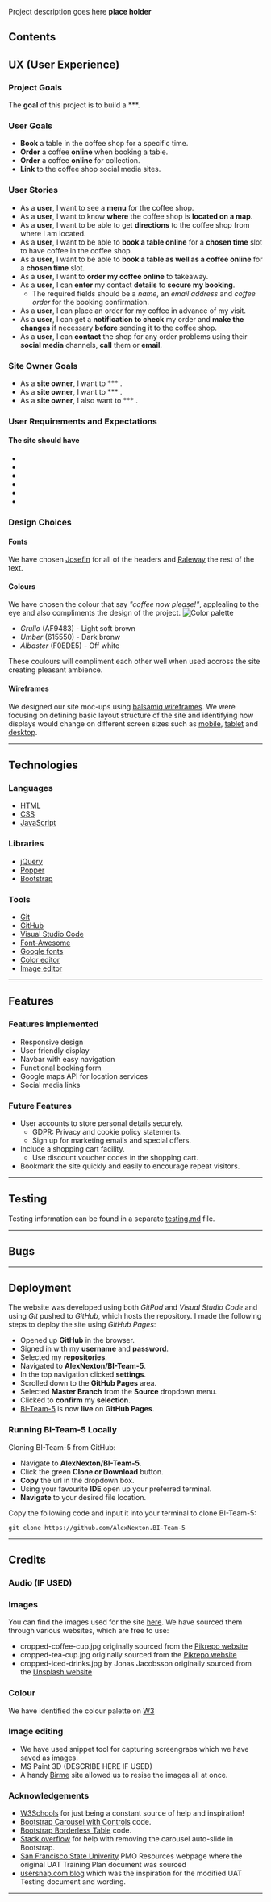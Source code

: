 Project description goes here **place holder**

## Contents ##

## UX (User Experience) ##

### Project Goals ###

The **goal** of this project is to build a ***.

### User Goals ###

- **Book** a table in the coffee shop for a specific time.
- **Order** a coffee **online** when booking a table.
- **Order** a coffee **online** for collection.
- **Link** to the coffee shop social media sites.

### User Stories ###

- As a **user**, I want to see a **menu** for the coffee shop.
- As a **user**, I want to know **where** the coffee shop is **located on a map**.
- As a **user**, I want to be able to get **directions** to the coffee shop from where I am located.
- As a **user**, I want to be able to **book a table online** for a **chosen time** slot to have coffee in the coffee shop.
- As a **user**, I want to be able to **book a table as well as a coffee online** for a **chosen time** slot.
- As a **user**, I want to **order my coffee online** to takeaway.
- As a **user**, I can **enter** my contact **details** to **secure my booking**.
  - The required fields should be a *name*, an *email address* and *coffee order* for the booking confirmation.
- As a **user**, I can place an order for my coffee in advance of my visit.
- As a **user**, I can get a **notification to check** my order and **make the changes** if necessary **before** sending it to the coffee shop.
- As a **user**, I can **contact** the shop for any order problems using their **social media** channels, **call** them or **email**.

### Site Owner Goals ###

- As a **site owner**, I want to *** .
- As a **site owner**, I want to *** .
- As a **site owner**, I also want to *** .

### User Requirements and Expectations ###

#### The site should have ###

- 
- 
- 
- 
- 
- 
  
### Design Choices ###

#### Fonts ####

We have chosen [Josefin](https://fonts.google.com/specimen/Josefin+Sans?query=jose#standard-styles) for all of the headers and [Raleway](https://fonts.google.com/specimen/Raleway?query=ralew#standard-styles) the rest of the text.

#### Colours ####

We have chosen the colour that say *"coffee now please!"*, applealing to the eye and also compliments the design of the project.
![Color palette](wireframes/Palette-6.png)

- *Grullo* (AF9483) - Light soft brown
- *Umber* (615550) - Dark bronw
- *Albaster* (F0EDE5) - Off white

These coulours will compliment each other well when used accross the site creating pleasant ambience.

#### Wireframes ####

We designed our site moc-ups using [balsamiq wireframes](https://balsamiq.com/). We were focusing on defining basic layout structure of the site and identifying how displays would change on different screen sizes such as [mobile](/wireframes/mobile.jpg), [tablet](/wireframes/tablet.jpg) and [desktop](/wireframes/desktop.jpg).

---  

## Technologies ##

### Languages ###

- [HTML](https://developer.mozilla.org/en-US/docs/Web/HTML)
- [CSS](https://developer.mozilla.org/en-US/docs/Web/CSS)
- [JavaScript](https://developer.mozilla.org/en-US/docs/Web/JavaScript)

### Libraries ###

- [jQuery](https://jquery.com/)
- [Popper](https://popper.js.org/)
- [Bootstrap](https://getbootstrap.com/)
  
### Tools ###

- [Git](https://git-scm.com/)
- [GitHub](https://github.com/)
- [Visual Studio Code](https://code.visualstudio.com/)
- [Font-Awesome](https://fontawesome.com/icons?d=gallery)
- [Google fonts](https://fonts.google.com/)
- [Color editor](https://coolors.co/)
- [Image editor](https://www.birme.net/)

---

## Features ##

### Features Implemented ###

- Responsive design
- User friendly display
- Navbar with easy navigation
- Functional booking form
- Google maps API for location services
- Social media links
  
### Future Features ###

- User accounts to store personal details securely.
    - GDPR: Privacy and cookie policy statements.
    - Sign up for marketing emails and special offers.
- Include a shopping cart facility.
    - Use discount voucher codes in the shopping cart.
- Bookmark the site quickly and easily to encourage repeat visitors.


---

## Testing ##

Testing information can be found in a separate [testing.md](testing.md) file.

---

## Bugs ##

---

## Deployment ##

The website was developed using both *GitPod* and *Visual Studio Code* and using *Git* pushed to *GitHub*, which hosts the repository. I made the following steps to deploy the site using *GitHub Pages*:

- Opened up **GitHub** in the browser.
- Signed in with my **username** and **password**.
- Selected my **repositories**.
- Navigated to **AlexNexton/BI-Team-5**.
- In the top navigation clicked **settings**.
- Scrolled down to the **GitHub Pages** area.
- Selected **Master Branch** from the **Source** dropdown menu.
- Clicked to **confirm** my **selection**.
- [BI-Team-5](https://alexnexton.github.io/BI-Team-5/) is now **live** on **GitHub Pages**.

### Running BI-Team-5 Locally ###

Cloning BI-Team-5 from GitHub:

- Navigate to **AlexNexton/BI-Team-5**.
- Click the green **Clone or Download** button.
- **Copy** the url in the dropdown box.
- Using your favourite **IDE** open up your preferred terminal.
- **Navigate** to your desired file location.

Copy the following code and input it into your terminal to clone BI-Team-5:

```git clone https://github.com/AlexNexton.BI-Team-5```

---

## Credits ##

### Audio (IF USED) ### 

### Images ###

You can find the images used for the site [here](assets/img). We have sourced them through various websites, which are free to use:

- cropped-coffee-cup.jpg originally sourced from the [Pikrepo website](https://www.pikrepo.com/frvwp/coffee-art-in-white-cup)
- cropped-tea-cup.jpg originally sourced from the [Pikrepo website](https://www.pikrepo.com/fryfx/beige-glass-tea-cup-and-saucer-on-top-of-brown-wooden-surface)
- cropped-iced-drinks.jpg by Jonas Jacobsson originally sourced from the [Unsplash website](https://unsplash.com/photos/ujenujDrMjc)

### Colour ###

We have identified the colour palette on [W3](https://www.w3schools.com/)

### Image editing ###

- We have used snippet tool for capturing screengrabs which we have saved as images.
- MS Paint 3D (DESCRIBE HERE IF USED)
- A handy [Birme](https://www.birme.net/?target_width=300&target_height=300&quality=100&border_width=1&border_color=%23bd3d3a) site allowed us to resise the images all at once.

### Acknowledgements ###

- [W3Schools](https://www.w3schools.com/) for just being a constant source of help and inspiration!
- [Bootstrap Carousel with Controls](https://getbootstrap.com/docs/4.5/components/carousel/) code.
- [Bootstrap Borderless Table](https://getbootstrap.com/docs/4.5/content/tables/) code.
- [Stack overflow](https://stackoverflow.com/questions/14977392/bootstrap-carousel-remove-auto-slide) for help with removing the carousel auto-slide in Bootstrap.
- [San Francisco State Univerity](https://its.sfsu.edu/projects/resources) PMO Resources webpage where the original UAT Training Plan document was sourced
- [usersnap.com blog](https://usersnap.com/blog/user-acceptance-testing-example/) which was the inspiration for the modified UAT Testing document and wording.
---
